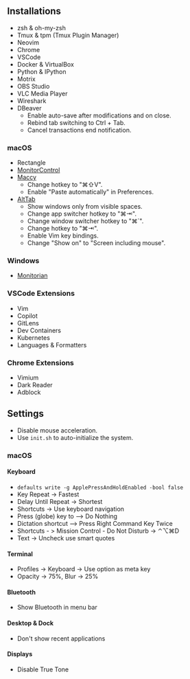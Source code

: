 ## Installations

- zsh & oh-my-zsh
- Tmux & tpm (Tmux Plugin Manager)
- Neovim
- Chrome
- VSCode
- Docker & VirtualBox
- Python & IPython
- Motrix
- OBS Studio
- VLC Media Player
- Wireshark
- DBeaver
  - Enable auto-save after modifications and on close.
  - Rebind tab switching to Ctrl + Tab.
  - Cancel transactions end notification.

### macOS

- Rectangle
- [MonitorControl](https://github.com/MonitorControl/MonitorControl)
- [Maccy](https://github.com/p0deje/Maccy)
  - Change hotkey to "⌘⇧V".
  - Enable "Paste automatically" in Preferences.
- [AltTab](https://github.com/lwouis/alt-tab-macos)
  - Show windows only from visible spaces.
  - Change app switcher hotkey to "⌘⇥".
  - Change window switcher hotkey to "⌘`".
  - Change hotkey to "⌘⇥".
  - Enable Vim key bindings.
  - Change "Show on" to "Screen including mouse".

### Windows

- [Monitorian](https://github.com/emoacht/Monitorian)

### VSCode Extensions

- Vim
- Copilot
- GitLens
- Dev Containers
- Kubernetes
- Languages & Formatters

### Chrome Extensions

- Vimium
- Dark Reader
- Adblock

## Settings

- Disable mouse acceleration.
- Use `init.sh` to auto-initialize the system.

### macOS

#### Keyboard

- `defaults write -g ApplePressAndHoldEnabled -bool false`
- Key Repeat -> Fastest
- Delay Until Repeat -> Shortest
- Shortcuts -> Use keyboard navigation
- Press (globe) key to --> Do Nothing
- Dictation shortcut --> Press Right Command Key Twice
- Shortcuts - > Mission Control - Do Not Disturb -> ⌃⌥⌘D
- Text -> Uncheck use smart quotes

#### Terminal

- Profiles -> Keyboard -> Use option as meta key
- Opacity -> 75%, Blur -> 25%

#### Bluetooth

- Show Bluetooth in menu bar

#### Desktop & Dock

- Don't show recent applications

#### Displays

- Disable True Tone

